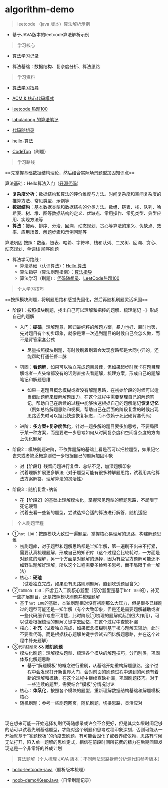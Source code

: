 #  algorithm-demo 

> leetcode （java 版本）算法解析示例

- 基于JAVA版本的leetcode算法解析示例



> 学习核心

- [算法学习记录](https://yxwkejziy4d.feishu.cn/wiki/HLCswwuXZiIYLzkwcJHcayq8nic?table=tblstIG0YTebbnsP&view=vewKecDsBf)

- 算法基础：数据结构、复杂度分析、算法思路



> 学习资料

- [算法学习指导](https://ls8sck0zrg.feishu.cn/wiki/QgKPwiwJNigTfxk8cPAcfu69nxe)
- [ACM & 核心代码模式](https://ls8sck0zrg.feishu.cn/wiki/NKFzwQ94aiEyomkO0QPcZhpKnnT)

- [leetcode 热题100](https://leetcode.cn/studyplan/top-100-liked/)

- [labuladong 的算法笔记](https://labuladong.online/algo/)

- [代码随想录](https://programmercarl.com/)

- [hello-算法](https://www.hello-algo.com/)

- [CodeTop](https://codetop.cc/home)（刷题）





> 学习路线

==先掌握基础数据结构理论，然后结合实际场景题型加固知识点==

算法基础：Hello算法入门（[开源代码](https://github.com/krahets/hello-algo.git)）

- **复杂度分析**：数据结构和算法的评价维度与方法。时间复杂度和空间复杂度的推算方法、常见类型、示例等
- **数据结构**：基本数据类型和数据结构的分类方法。数组、链表、栈、队列、哈希表、树、堆、图等数据结构的定义、优缺点、常用操作、常见类型、典型应用、实现方法等
- **算法**：搜索、排序、分治、回溯、动态规划、贪心等算法的定义、优缺点、效率、应用场景、解题步骤和示例问题等



算法巩固 按照：数组、链表、哈希、字符串、栈和队列、二叉树、回溯、贪心、动态规划、单调栈 顺序刷题

- 算法学习路线：
  - 算法基础（认识算法）：[Hello 算法](https://www.hello-algo.com/)
  - 算法指导（算法刷题指南）：[算法指导](https://ls8sck0zrg.feishu.cn/wiki/wikcnn4lBs1JozT3jZAV1OHptJj)
  - 算法学习（刷题）：[代码随想录](https://programmercarl.com/)、[LeetCode热题100](https://leetcode.cn/studyplan/top-100-liked/)



> 个人学习技巧

==按照模块刷题，将刷题思路和感觉先固化，然后再随机刷题灵活巩固==

- 阶段1：按照模块刷题，找出自己可以理解和把控的题解、梳理笔记 =》形成自己的题解
  - 入门：**硬磕**，理解题意，回归最纯粹的解题方案，暴力也好、超时也罢，先对题目有个初步印象，就像是第一次遇到题目的时候自己会怎么做，而不是背答案套公式
    - 尽量按照模块刷题，有时候刷着刷着会发现套路都是大同小异的，还能帮助打通任督二脉

  - 巩固：**看题解**，如果可以独立完成题目最佳，但如果起步时就卡在题目理解或者一点头绪都没有的话则直接去看题解，梳理方案，形成自己的题解笔记和解题思维
    - 如果一道题目概念模糊或者没有解题思路，在初始阶段的时候可以适当借助题解来缓解解题压力，在这个过程中需要整理自己的解题笔记，帮助自己在后续的过程中能够快速根据自己的题解笔记**恢复记忆**（例如总结解题思路和梗概，帮助自己在后面的阶段复盘的时候出现思路丢失时可以据此快速恢复状态，而不依赖于死记硬背套代码）

  - 进阶：**多方案+复杂度优化**，针对一题多解的题目要多加思考，不要局限于某一种方案，而是要进一步思考如何从时间复杂度和空间复杂度的方向上优化题解

- 阶段2：模块刷题进阶，不依靠题解的基础上看是否可以把控题型，如果记忆丧失或者缺乏概念则进一步根据自己的题解加固印象
  - 对【阶段1】残留问题进行复盘、总结不足，加深题解印象
  - 试着理解扩展更多解法（对于题型可能有很多种解题思路，试着用其他算法方案解答，理解算法的灵活性）
- 阶段3：随机复盘+纳新
  - 在【阶段2】的基础上理解模块化，掌握常见题型的解题思路，不局限于死记硬背
  - 试着去看一些新的题型，尝试选择合适的算法进行解答，随机适配



> 个人刷题里程

- ①`hot 100`：按照模块大致过一遍题型，掌握核心易理解的思路，构建解题思维
  - 初刷题库，对于题型和题解思路都是半知半解，第一遍刷不出来不打紧，需要认真梳理题解，形成自己的知识库（这个过程会比较耗时，一方面是对题意的理解，另一个方面是对题解的选择，因为有些官方题解可能还不如野生题解好理解，所以这个过程需要多检索多思考，而不局限于单一解法）
  - 核心：**硬磕**（试着独立完成，如果没有思路则刷题解，直到吃透题目含义）
- ②`common 150`：四舍五入二刷核心题型（部分题型是基于`hot 100`的），补充一些扩展题目，还是按照模块刷题并梳理题解
  - 基于`hot 100`的基础，本轮刷题相对没有初刷那么大压力，但是很多已经刷过的题型可能还是一知半解（有个大致印象，但是还是需要题解辅助或者一些代码细节考虑不清楚，此时阶段①梳理的题解就起到很大作用），可以试着根据梳理的题解关键字去回忆，在这个过程中查缺补漏
  - 核心：**补充**（试着独立完成，如果概念模糊则基于核心题解去辅助，此时不要看代码，而是根据核心题解关键字尝试去回忆解题思路，并在这个过程中补充题解）
- ③`代码随想录` && **随机刷题**
  - 模块化刷题：理解模块题型、梳理各个模块的解题技巧，分门别类，巩固体系化解题思路
    - 基于"解题模板"的概念进行重刷，从基础开始重构解题思路，这个过程中会发现打开新世界大门，会对前面的刷题过程中遇到的问题有着新的理解和概括，在这个过程中继续查缺补漏，巩固刷题技巧。对于一些连续的题型，需要结合"模板"分情况讨论
  - 核心：**体系化**，按照各个模块的题型，重新理解数据结构基础和解题模板核心
  - 随机刷题：参考一些刷题网页，随机刷题，切换思路，灵活应对

​	

​	现在想来可能一开始选择初刷代码随想录或许会不会更好，但是其实如果时间足够的话可以试着先刷基础题型，才能对这个刷题和思考过程印象深刻，否则可能从一开始就基于"答题模板"的角度去刷题，有可能会固化了或者养成依赖，思路有时候无法打开，陷入单一题解的思维定式，相信在前段时间所花费的精力在后期回顾发现这是一个非常好的养成计划



> 算法题解（个人梳理 JAVA 版本：不同解法思路拆解分析源代码参考版本）

- [holic-leetcode-java](https://github.com/holic-x/holic-leetcode-java)（题析版本梳理）

- [noob-demo/KeepJava](https://github.com/holic-x/noob-demo/tree/master/rebirth/base/KeepJava)（日常刷题记录）
